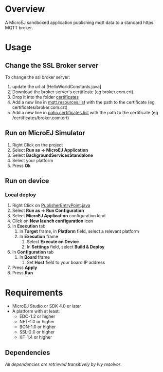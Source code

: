<!--
	Markdown
	
	Copyright 2016 IS2T. All rights reserved.
	Modification and distribution is permitted under certain conditions.
	IS2T PROPRIETARY/CONFIDENTIAL. Use is subject to license terms.
-->
# Overview
A MicroEJ sandboxed application publishing mqtt data to a standard https MQTT broker.

# Usage
## Change the SSL Broker server 
To change the ssl broker server:
1. update the url at [HelloWorldConstants.java]
1. Download the broker server's certificate (eg broker.com.crt).
1. Drop it into the folder [certificates](j.examples.iot.ssl.mqtt.publisher/src/main/resources/certificates)
1. Add a new line in [mqtt.resources.list](ej.examples.iot.ssl.mqtt.publisher/src/main/resources/ej/examples/iot/mqtt/mqtt.resources.list) with the path to the certificate (eg certificates/broker.com.crt)
1. Add a new line in [paho.certificates.list](ej.examples.iot.ssl.mqtt.publisher/src/main/resources/certificates/paho.certificates.list) with the path to the certificate (eg /certificates/broker.com.crt)

## Run on MicroEJ Simulator
1. Right Click on the project
1. Select **Run as -> MicroEJ Application**
1. Select **BackgroundServicesStandalone**
1. Select your platform 
1. Press **Ok**

## Run on device
### Local deploy
1. Right Click on [PublisherEntryPoint.java](/ej.examples.iot.ssl.mqtt.publisher/src/.generated~/.java/__MQTTSSLPublisher__/generated/MQTTSSLPublisherEntryPoint.java)
1. Select **Run as -> Run Configuration** 
1. Select **MicroEJ Application** configuration kind
1. Click on **New launch configuration** icon
1. In **Execution** tab
	1. In **Target** frame, in **Platform** field, select a relevant platform
	1. In **Execution** frame
		1. Select **Execute on Device**
		2. In **Settings** field, select **Build & Deploy**
1. In **Configuration** tab
	1. In **Board** frame
		1. Set **Host** field to your board IP address
1. Press **Apply**
1. Press **Run**

# Requirements
* MicroEJ Studio or SDK 4.0 or later
* A platform with at least:
	* EDC-1.2 or higher
	* NET-1.0 or higher
	* BON-1.0 or higher
	* SSL-2.0 or higher
	* KF-1.4 or higher

## Dependencies
_All dependencies are retrieved transitively by Ivy resolver_.